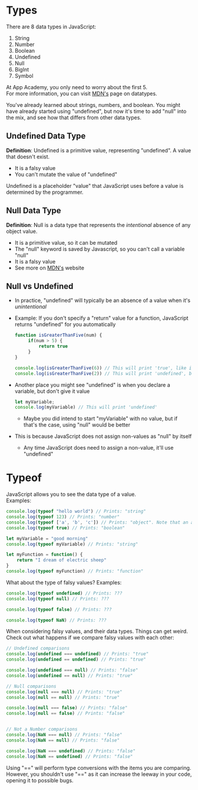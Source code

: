 # Types

There are 8 data types in JavaScript:
1. String
2. Number
3. Boolean
4. Undefined
5. Null
6. BigInt
7. Symbol

At App Academy, you only need to worry about the first 5.\
For more information, you can visit [MDN's](https://developer.mozilla.org/en-US/docs/Web/JavaScript/Data_structures) page on datatypes.

You've already learned about strings, numbers, and boolean. You might have already started using "undefined", but now it's time to add "null" into the mix, and see how that differs from other data types.


## Undefined Data Type
**Definition**: Undefined is a primitive value, representing "undefined". A value that doesn't exist.
- It is a falsy value
- You can't mutate the value of "undefined"

Undefined is a placeholder "value" that JavaScript uses before a value is determined by the programmer.


## Null Data Type

**Definition**: Null is a data type that represents the *intentional* absence of any object value.
- It is a primitive value, so it can be mutated
- The "null" keyword is saved by Javascript, so you can't call a variable "null"
- It is a falsy value
- See more on [MDN's](https://developer.mozilla.org/en-US/docs/Web/JavaScript/Reference/Operators/null) website


## Null vs Undefined
- In practice, "undefined" will typically be an absence of a value when it's *unintentional*
- Example: If you don't specify a "return" value for a function, JavaScript returns "undefined" for you automatically
   ```js
   function isGreaterThanFive(num) {
        if(num > 5) {
            return true
        }
   }

   console.log(isGreaterThanFive(6)) // This will print 'true', like it should
   console.log(isGreaterThanFive(2)) // This will print 'undefined', because we did not specify what should return if the number isn't greater than 5
   ```
- Another place you might see "undefined" is when you declare a variable, but don't give it value
   ```js
   let myVariable;
   console.log(myVariable) // This will print 'undefined'
   ```
    - Maybe you did intend to start "myVariable" with no value, but if that's the case, using "null" would be better

- This is because JavaScript does not assign non-values as "null" by itself
    - Any time JavaScript does need to assign a non-value, it'll use "undefined"




# Typeof
JavaScript allows you to see the data type of a value.\
Examples:
```js
console.log(typeof "hello world") // Prints: "string"
console.log(typeof 123) // Prints: "number"
console.log(typeof ['a', 'b', 'c']) // Prints: "object". Note that an array is listed as an "object"
console.log(typeof true) // Prints: "boolean"

let myVariable = "good morning"
console.log(typeof myVariable) // Prints: "string"

let myFunction = function() {
    return "I dream of electric sheep"
}
console.log(typeof myFunction) // Prints: "function"
```

What about the type of falsy values?
Examples:
```js
console.log(typeof undefined) // Prints: ???
console.log(typeof null) // Prints: ???

console.log(typeof false) // Prints: ???

console.log(typeof NaN) // Prints: ???
```


When considering falsy values, and their data types. Things can get weird.\
Check out what happens if we compare falsy values with each other:
```js
// Undefined comparisons
console.log(undefined === undefined) // Prints: "true"
console.log(undefined == undefined) // Prints: "true"

console.log(undefined === null) // Prints: "false"
console.log(undefined == null) // Prints: "true"

// Null comparisons
console.log(null === null) // Prints: "true"
console.log(null == null) // Prints: "true"

console.log(null === false) // Prints: "false"
console.log(null == false) // Prints: "false"


// Not a Number comparisons
console.log(NaN === null) // Prints: "false"
console.log(NaN == null) // Prints: "false"

console.log(NaN === undefined) // Prints: "false"
console.log(NaN == undefined) // Prints: "false"
```

Using "==" will perform type conversions with the items you are comparing.\
However, you shouldn't use "==" as it can increase the leeway in your code, opening it to possible bugs.
